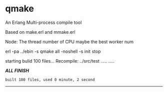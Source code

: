 # qmake
An Erlang Multi-process compile tool 

Based on make.erl and mmake.erl 

Node: The thread number of CPU maybe the best worker num 

erl  -pa ../ebin  -s qmake all  -noshell -s init stop

starting bulid 100 files...
Recompile: ../src/test
.....
.....

***********************ALL FINISH***********************

    built 100 files, used 0 minute, 2 second 

********************************************************
